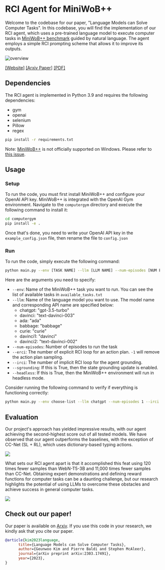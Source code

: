 # RCI Agent for MiniWoB++
Welcome to the codebase for our paper, "Language Models can Solve Computer Tasks". In this codebase, you will find the implementation of our RCI agent, which uses a pre-trained language model to execute computer tasks in [MiniWoB++ benchmark](http://miniwob.farama.org/) guided by natural language. The agent employs a simple RCI prompting scheme that allows it to improve its outputs.

![overview](./artifacts/overview.gif)

[[Website]](https://posgnu.github.io/rci-web/)
[[Arxiv Paper]](https://arxiv.org/abs/2303.17491v1)
[[PDF]](https://arxiv.org/pdf/2303.17491v1.pdf)


## Dependencies
The RCI agent is implemented in Python 3.9 and requires the following dependencies:

* gym
* openai
* selenium
* Pillow
* regex

```sh
pip install -r requirements.txt
```
Note: [MiniWoB++](https://github.com/stanfordnlp/wge) is not officially supported on Windows. Please refer to [this issue](https://github.com/posgnu/rci-agent/issues/2).

## Usage

### Setup
To run the code, you must first install MiniWoB++ and configure your OpenAI API key. MiniWoB++ is integrated with the OpenAI Gym environment. Navigate to the `computergym` directory and execute the following command to install it:
```sh
cd computergym
pip install -e .
```
Once that's done, you need to write your OpenAI API key in the `example_config.json` file, then rename the file to `config.json`

### Run
To run the code, simply execute the following command:
```sh
python main.py --env [TASK NAME] --llm [LLM NAME] --num-episodes [NUM EPISODES] --erci [NUM Explicit RCI] --irci [NUM Implicit RCI] --sgrounding
```
Here are the arguments you need to specify:
* `--env`: Name of the MiniWoB++ task you want to run. You can see the list of available tasks in `available_tasks.txt`
* `--llm`: Name of the language model you want to use. The model name and corresponding API name are specified below:
    * chatgpt: "gpt-3.5-turbo"
    * davinci: "text-davinci-003"
    * ada: "ada"
    * babbage: "babbage"
    * curie: "curie"
    * davinci1: "davinci"
    * davinci2: "text-davinci-002"
* `--num-episodes`: Number of episodes to run the task
* `--erci`: The number of explicit RCI loop for an action plan. `-1` will remove the action plan sampling.
* `--irci`: The number of implicit RCI loop for the agent grounding.
* `--sgrounding`: If this is True, then the state grounding update is enabled.
* `--headless`: If this is True, then the MiniWoB++ environment will run in headless mode.

Consider running the following command to verify if everything is functioning correctly:
```sh
python main.py --env choose-list --llm chatgpt --num-episodes 1 --irci 1 --sgrounding
```

## Evaluation
Our project's approach has yielded impressive results, with our agent achieving the second-highest score out of all tested models. We have observed that our agent outperforms the baselines, with the exception of CC-Net (SL + RL), which uses dictionary-based typing actions.

![](/artifacts/baseline-1.png)

What sets our RCI agent apart is that it accomplished this feat using 120 times fewer samples than WebN-T5-3B and 11,000 times fewer samples than CC-Net. Obtaining expert demonstrations and defining reward functions for computer tasks can be a daunting challenge, but our research highlights the potential of using LLMs to overcome these obstacles and achieve success in general computer tasks.

![](/artifacts/demos-1.png)

## Check out our paper! 

Our paper is available on [Arxiv](https://arxiv.org/abs/2303.17491v1). If you use this code in your research, we kindly ask that you cite our paper.

```bibtex
@article{kim2023language,
      title={Language Models can Solve Computer Tasks}, 
      author={Geunwoo Kim and Pierre Baldi and Stephen McAleer},
      journal={arXiv preprint arXiv:2303.17491},
      year={2023},
}
```

